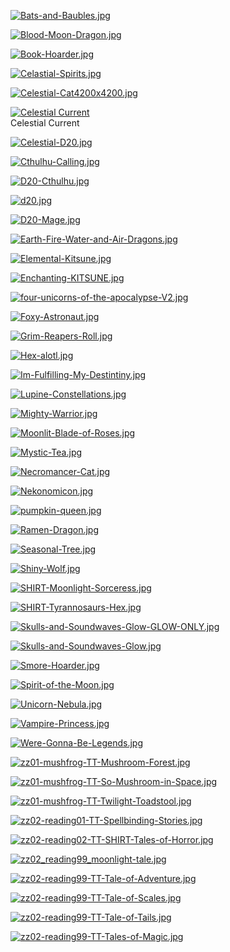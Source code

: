 [![Bats-and-Baubles.jpg](Bats-and-Baubles.jpg "Bats-and-Baubles.jpg")](https://raw.githubusercontent.com/buckmanc/Wallpapers/main/desktop/teeturtle/Bats-and-Baubles.jpg)

[![Blood-Moon-Dragon.jpg](Blood-Moon-Dragon.jpg "Blood-Moon-Dragon.jpg")](https://raw.githubusercontent.com/buckmanc/Wallpapers/main/desktop/teeturtle/Blood-Moon-Dragon.jpg)

[![Book-Hoarder.jpg](Book-Hoarder.jpg "Book-Hoarder.jpg")](https://raw.githubusercontent.com/buckmanc/Wallpapers/main/desktop/teeturtle/Book-Hoarder.jpg)

[![Celastial-Spirits.jpg](Celastial-Spirits.jpg "Celastial-Spirits.jpg")](https://raw.githubusercontent.com/buckmanc/Wallpapers/main/desktop/teeturtle/Celastial-Spirits.jpg)

[![Celestial-Cat4200x4200.jpg](Celestial-Cat4200x4200.jpg "Celestial-Cat4200x4200.jpg")](https://raw.githubusercontent.com/buckmanc/Wallpapers/main/desktop/teeturtle/Celestial-Cat4200x4200.jpg)

[![Celestial Current](celestial_current.jpeg "Celestial Current")](https://raw.githubusercontent.com/buckmanc/Wallpapers/main/desktop/teeturtle/celestial_current.jpeg)\
Celestial Current

[![Celestial-D20.jpg](Celestial-D20.jpg "Celestial-D20.jpg")](https://raw.githubusercontent.com/buckmanc/Wallpapers/main/desktop/teeturtle/Celestial-D20.jpg)

[![Cthulhu-Calling.jpg](Cthulhu-Calling.jpg "Cthulhu-Calling.jpg")](https://raw.githubusercontent.com/buckmanc/Wallpapers/main/desktop/teeturtle/Cthulhu-Calling.jpg)

[![D20-Cthulhu.jpg](D20-Cthulhu.jpg "D20-Cthulhu.jpg")](https://raw.githubusercontent.com/buckmanc/Wallpapers/main/desktop/teeturtle/D20-Cthulhu.jpg)

[![d20.jpg](d20.jpg "d20.jpg")](https://raw.githubusercontent.com/buckmanc/Wallpapers/main/desktop/teeturtle/d20.jpg)

[![D20-Mage.jpg](D20-Mage.jpg "D20-Mage.jpg")](https://raw.githubusercontent.com/buckmanc/Wallpapers/main/desktop/teeturtle/D20-Mage.jpg)

[![Earth-Fire-Water-and-Air-Dragons.jpg](Earth-Fire-Water-and-Air-Dragons.jpg "Earth-Fire-Water-and-Air-Dragons.jpg")](https://raw.githubusercontent.com/buckmanc/Wallpapers/main/desktop/teeturtle/Earth-Fire-Water-and-Air-Dragons.jpg)

[![Elemental-Kitsune.jpg](Elemental-Kitsune.jpg "Elemental-Kitsune.jpg")](https://raw.githubusercontent.com/buckmanc/Wallpapers/main/desktop/teeturtle/Elemental-Kitsune.jpg)

[![Enchanting-KITSUNE.jpg](Enchanting-KITSUNE.jpg "Enchanting-KITSUNE.jpg")](https://raw.githubusercontent.com/buckmanc/Wallpapers/main/desktop/teeturtle/Enchanting-KITSUNE.jpg)

[![four-unicorns-of-the-apocalypse-V2.jpg](four-unicorns-of-the-apocalypse-V2.jpg "four-unicorns-of-the-apocalypse-V2.jpg")](https://raw.githubusercontent.com/buckmanc/Wallpapers/main/desktop/teeturtle/four-unicorns-of-the-apocalypse-V2.jpg)

[![Foxy-Astronaut.jpg](Foxy-Astronaut.jpg "Foxy-Astronaut.jpg")](https://raw.githubusercontent.com/buckmanc/Wallpapers/main/desktop/teeturtle/Foxy-Astronaut.jpg)

[![Grim-Reapers-Roll.jpg](Grim-Reapers-Roll.jpg "Grim-Reapers-Roll.jpg")](https://raw.githubusercontent.com/buckmanc/Wallpapers/main/desktop/teeturtle/Grim-Reapers-Roll.jpg)

[![Hex-alotl.jpg](Hex-alotl.jpg "Hex-alotl.jpg")](https://raw.githubusercontent.com/buckmanc/Wallpapers/main/desktop/teeturtle/Hex-alotl.jpg)

[![Im-Fulfilling-My-Destintiny.jpg](Im-Fulfilling-My-Destintiny.jpg "Im-Fulfilling-My-Destintiny.jpg")](https://raw.githubusercontent.com/buckmanc/Wallpapers/main/desktop/teeturtle/Im-Fulfilling-My-Destintiny.jpg)

[![Lupine-Constellations.jpg](Lupine-Constellations.jpg "Lupine-Constellations.jpg")](https://raw.githubusercontent.com/buckmanc/Wallpapers/main/desktop/teeturtle/Lupine-Constellations.jpg)

[![Mighty-Warrior.jpg](Mighty-Warrior.jpg "Mighty-Warrior.jpg")](https://raw.githubusercontent.com/buckmanc/Wallpapers/main/desktop/teeturtle/Mighty-Warrior.jpg)

[![Moonlit-Blade-of-Roses.jpg](Moonlit-Blade-of-Roses.jpg "Moonlit-Blade-of-Roses.jpg")](https://raw.githubusercontent.com/buckmanc/Wallpapers/main/desktop/teeturtle/Moonlit-Blade-of-Roses.jpg)

[![Mystic-Tea.jpg](Mystic-Tea.jpg "Mystic-Tea.jpg")](https://raw.githubusercontent.com/buckmanc/Wallpapers/main/desktop/teeturtle/Mystic-Tea.jpg)

[![Necromancer-Cat.jpg](Necromancer-Cat.jpg "Necromancer-Cat.jpg")](https://raw.githubusercontent.com/buckmanc/Wallpapers/main/desktop/teeturtle/Necromancer-Cat.jpg)

[![Nekonomicon.jpg](Nekonomicon.jpg "Nekonomicon.jpg")](https://raw.githubusercontent.com/buckmanc/Wallpapers/main/desktop/teeturtle/Nekonomicon.jpg)

[![pumpkin-queen.jpg](pumpkin-queen.jpg "pumpkin-queen.jpg")](https://raw.githubusercontent.com/buckmanc/Wallpapers/main/desktop/teeturtle/pumpkin-queen.jpg)

[![Ramen-Dragon.jpg](Ramen-Dragon.jpg "Ramen-Dragon.jpg")](https://raw.githubusercontent.com/buckmanc/Wallpapers/main/desktop/teeturtle/Ramen-Dragon.jpg)

[![Seasonal-Tree.jpg](Seasonal-Tree.jpg "Seasonal-Tree.jpg")](https://raw.githubusercontent.com/buckmanc/Wallpapers/main/desktop/teeturtle/Seasonal-Tree.jpg)

[![Shiny-Wolf.jpg](Shiny-Wolf.jpg "Shiny-Wolf.jpg")](https://raw.githubusercontent.com/buckmanc/Wallpapers/main/desktop/teeturtle/Shiny-Wolf.jpg)

[![SHIRT-Moonlight-Sorceress.jpg](SHIRT-Moonlight-Sorceress.jpg "SHIRT-Moonlight-Sorceress.jpg")](https://raw.githubusercontent.com/buckmanc/Wallpapers/main/desktop/teeturtle/SHIRT-Moonlight-Sorceress.jpg)

[![SHIRT-Tyrannosaurs-Hex.jpg](SHIRT-Tyrannosaurs-Hex.jpg "SHIRT-Tyrannosaurs-Hex.jpg")](https://raw.githubusercontent.com/buckmanc/Wallpapers/main/desktop/teeturtle/SHIRT-Tyrannosaurs-Hex.jpg)

[![Skulls-and-Soundwaves-Glow-GLOW-ONLY.jpg](Skulls-and-Soundwaves-Glow-GLOW-ONLY.jpg "Skulls-and-Soundwaves-Glow-GLOW-ONLY.jpg")](https://raw.githubusercontent.com/buckmanc/Wallpapers/main/desktop/teeturtle/Skulls-and-Soundwaves-Glow-GLOW-ONLY.jpg)

[![Skulls-and-Soundwaves-Glow.jpg](Skulls-and-Soundwaves-Glow.jpg "Skulls-and-Soundwaves-Glow.jpg")](https://raw.githubusercontent.com/buckmanc/Wallpapers/main/desktop/teeturtle/Skulls-and-Soundwaves-Glow.jpg)

[![Smore-Hoarder.jpg](Smore-Hoarder.jpg "Smore-Hoarder.jpg")](https://raw.githubusercontent.com/buckmanc/Wallpapers/main/desktop/teeturtle/Smore-Hoarder.jpg)

[![Spirit-of-the-Moon.jpg](Spirit-of-the-Moon.jpg "Spirit-of-the-Moon.jpg")](https://raw.githubusercontent.com/buckmanc/Wallpapers/main/desktop/teeturtle/Spirit-of-the-Moon.jpg)

[![Unicorn-Nebula.jpg](Unicorn-Nebula.jpg "Unicorn-Nebula.jpg")](https://raw.githubusercontent.com/buckmanc/Wallpapers/main/desktop/teeturtle/Unicorn-Nebula.jpg)

[![Vampire-Princess.jpg](Vampire-Princess.jpg "Vampire-Princess.jpg")](https://raw.githubusercontent.com/buckmanc/Wallpapers/main/desktop/teeturtle/Vampire-Princess.jpg)

[![Were-Gonna-Be-Legends.jpg](Were-Gonna-Be-Legends.jpg "Were-Gonna-Be-Legends.jpg")](https://raw.githubusercontent.com/buckmanc/Wallpapers/main/desktop/teeturtle/Were-Gonna-Be-Legends.jpg)

[![zz01-mushfrog-TT-Mushroom-Forest.jpg](zz01-mushfrog-TT-Mushroom-Forest.jpg "zz01-mushfrog-TT-Mushroom-Forest.jpg")](https://raw.githubusercontent.com/buckmanc/Wallpapers/main/desktop/teeturtle/zz01-mushfrog-TT-Mushroom-Forest.jpg)

[![zz01-mushfrog-TT-So-Mushroom-in-Space.jpg](zz01-mushfrog-TT-So-Mushroom-in-Space.jpg "zz01-mushfrog-TT-So-Mushroom-in-Space.jpg")](https://raw.githubusercontent.com/buckmanc/Wallpapers/main/desktop/teeturtle/zz01-mushfrog-TT-So-Mushroom-in-Space.jpg)

[![zz01-mushfrog-TT-Twilight-Toadstool.jpg](zz01-mushfrog-TT-Twilight-Toadstool.jpg "zz01-mushfrog-TT-Twilight-Toadstool.jpg")](https://raw.githubusercontent.com/buckmanc/Wallpapers/main/desktop/teeturtle/zz01-mushfrog-TT-Twilight-Toadstool.jpg)

[![zz02-reading01-TT-Spellbinding-Stories.jpg](zz02-reading01-TT-Spellbinding-Stories.jpg "zz02-reading01-TT-Spellbinding-Stories.jpg")](https://raw.githubusercontent.com/buckmanc/Wallpapers/main/desktop/teeturtle/zz02-reading01-TT-Spellbinding-Stories.jpg)

[![zz02-reading02-TT-SHIRT-Tales-of-Horror.jpg](zz02-reading02-TT-SHIRT-Tales-of-Horror.jpg "zz02-reading02-TT-SHIRT-Tales-of-Horror.jpg")](https://raw.githubusercontent.com/buckmanc/Wallpapers/main/desktop/teeturtle/zz02-reading02-TT-SHIRT-Tales-of-Horror.jpg)

[![zz02_reading99_moonlight-tale.jpg](zz02_reading99_moonlight-tale.jpg "zz02_reading99_moonlight-tale.jpg")](https://raw.githubusercontent.com/buckmanc/Wallpapers/main/desktop/teeturtle/zz02_reading99_moonlight-tale.jpg)

[![zz02-reading99-TT-Tale-of-Adventure.jpg](zz02-reading99-TT-Tale-of-Adventure.jpg "zz02-reading99-TT-Tale-of-Adventure.jpg")](https://raw.githubusercontent.com/buckmanc/Wallpapers/main/desktop/teeturtle/zz02-reading99-TT-Tale-of-Adventure.jpg)

[![zz02-reading99-TT-Tale-of-Scales.jpg](zz02-reading99-TT-Tale-of-Scales.jpg "zz02-reading99-TT-Tale-of-Scales.jpg")](https://raw.githubusercontent.com/buckmanc/Wallpapers/main/desktop/teeturtle/zz02-reading99-TT-Tale-of-Scales.jpg)

[![zz02-reading99-TT-Tale-of-Tails.jpg](zz02-reading99-TT-Tale-of-Tails.jpg "zz02-reading99-TT-Tale-of-Tails.jpg")](https://raw.githubusercontent.com/buckmanc/Wallpapers/main/desktop/teeturtle/zz02-reading99-TT-Tale-of-Tails.jpg)

[![zz02-reading99-TT-Tales-of-Magic.jpg](zz02-reading99-TT-Tales-of-Magic.jpg "zz02-reading99-TT-Tales-of-Magic.jpg")](https://raw.githubusercontent.com/buckmanc/Wallpapers/main/desktop/teeturtle/zz02-reading99-TT-Tales-of-Magic.jpg)

